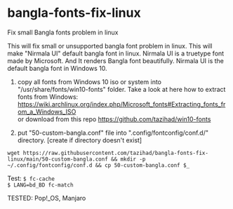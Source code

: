 # bangla-fonts-fix-linux
Fix small Bangla fonts problem in linux

This will fix small or unsupported bangla font problem in linux. This will make "Nirmala UI" default bangla font in linux. Nirmala UI is a truetype font made by Microsoft. 
And It renders Bangla font beautifully. Nirmala UI is the default bangla font in Windows 10.

1. copy all fonts from Windows 10 iso or system into "/usr/share/fonts/win10-fonts" folder. Take a look at here how to extract fonts from Windows: https://wiki.archlinux.org/index.php/Microsoft_fonts#Extracting_fonts_from_a_Windows_ISO  
or download from this repo https://github.com/tazihad/win10-fonts

2. put "50-custom-bangla.conf" file into ".config/fontconfig/conf.d/" directory. [create if directory doesn't exist]  
```
wget https://raw.githubusercontent.com/tazihad/bangla-fonts-fix-linux/main/50-custom-bangla.conf && mkdir -p ~/.config/fontconfig/conf.d && cp 50-custom-bangla.conf $_
```

Test:
`$ fc-cache`  
`$ LANG=bd_BD fc-match`  

TESTED: Pop!_OS, Manjaro
